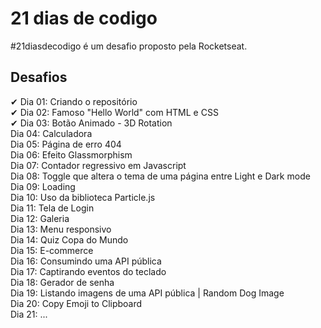 

# 21 dias de codigo

#21diasdecodigo é um desafio proposto pela Rocketseat.



## Desafios<br>
✔ Dia 01: Criando o repositório<br>
✔ Dia 02: Famoso "Hello World" com HTML e CSS<br>
✔ Dia 03: Botão Animado - 3D Rotation<br>
  Dia 04: Calculadora<br>
  Dia 05: Página de erro 404<br>
  Dia 06: Efeito Glassmorphism<br>
  Dia 07: Contador regressivo em Javascript<br>
  Dia 08: Toggle que altera o tema de uma página entre Light e Dark mode<br>
  Dia 09: Loading<br>
  Dia 10: Uso da biblioteca Particle.js<br>
  Dia 11: Tela de Login<br>
  Dia 12: Galeria<br>
  Dia 13: Menu responsivo<br>
  Dia 14: Quiz Copa do Mundo<br>
  Dia 15: E-commerce<br>
  Dia 16: Consumindo uma API pública<br>
  Dia 17: Captirando eventos do teclado<br>
  Dia 18: Gerador de senha<br>
  Dia 19: Listando imagens de uma API pública | Random Dog Image<br>
  Dia 20: Copy Emoji to Clipboard<br>
  Dia 21: ...<br>


